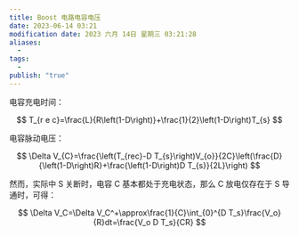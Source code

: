 ```yaml
---
title: Boost 电路电容电压
date: 2023-06-14 03:21
modification date: 2023 六月 14日 星期三 03:21:28
aliases:
  - 
tags:
  - 
publish: "true"
---
```


电容充电时间：

$$
T_{r e c}=\frac{L}{R\left(1-D\right)}+\frac{1}{2}\left(1-D\right)T_{s}
$$

电容脉动电压：

$$
\Delta V_{C}=\frac{\left(T_{rec}-D T_{s}\right)V_{o}}{2C}\left(\frac{D}{\left(1-D\right)R}+\frac{\left(1-D\right)D T_{s}}{2L}\right)
$$

然而，实际中 S 关断时，电容 C 基本都处于充电状态，那么 C 放电仅存在于 S 导通时，可得：

$$
\Delta V_C=\Delta V_C^+\approx\frac{1}{C}\int_{0}^{D T_s}\frac{V_o}{R}dt=\frac{V_o D T_s}{CR}
$$
